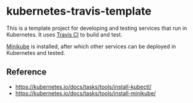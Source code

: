 # kubernetes-travis-template

This is a template project for developing and testing services that run in Kubernetes. It uses [Travis CI](https://travis-ci.org) to build and test.

[Minikube](https://github.com/kubernetes/minikube) is installed, after which other services can be deployed in Kubernetes and tested.

## Reference

- https://kubernetes.io/docs/tasks/tools/install-kubectl/
- https://kubernetes.io/docs/tasks/tools/install-minikube/
